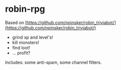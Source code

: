 # robin-rpg

Based on [https://github.com/npinsker/robin_triviabot/](https://github.com/npinsker/robin_triviabot/)
 * grind xp and level's!
 * kill monsters!
 * find loot!
 * ... profit? 
 
Includes: some anti-spam, some channel filters. 
